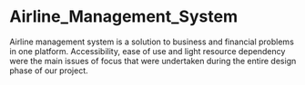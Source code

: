 # Airline_Management_System
Airline management system is a solution to business and financial problems in one platform. Accessibility, ease of use and light resource dependency were the main issues of focus that were undertaken during the entire design phase of our project. 
